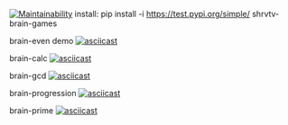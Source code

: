 [![Maintainability](https://api.codeclimate.com/v1/badges/a99a88d28ad37a79dbf6/maintainability)](https://codeclimate.com/github/codeclimate/codeclimate/maintainability)
install: pip install -i https://test.pypi.org/simple/ shrvtv-brain-games

brain-even demo
[![asciicast](https://asciinema.org/a/345335.svg)](https://asciinema.org/a/345335)

brain-calc
[![asciicast](https://asciinema.org/a/345357.svg)](https://asciinema.org/a/345357)

brain-gcd
[![asciicast](https://asciinema.org/a/345406.svg)](https://asciinema.org/a/345406)

brain-progression
[![asciicast](https://asciinema.org/a/345423.svg)](https://asciinema.org/a/345423)

brain-prime
[![asciicast](https://asciinema.org/a/345434.svg)](https://asciinema.org/a/345434)
